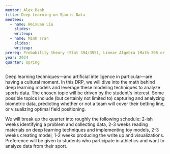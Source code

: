 ```yaml
---
mentor: Alex Bank
title: Deep Learning on Sports Data
mentees:
  - name: Weixuan Liu
    slides:
    writeup:
  - name: Minh Tran
    slides:
    writeup:
prereq: Probability theory (Stat 394/395), Linear Algebra (Math 208 or Math 340), advance Python skills (PyTorch experience a big plus)
year: 2024
quarter: spring
---
```

Deep learning techniques—and artificial intelligence in particular—are having a cultural moment. In this DRP, we will dive into the math behind deep learning models and leverage these modeling techniques to analyze sports data. The chosen topic will be driven by the student's interest. Some possible topics include (but certainly not limited  to) capturing and analyzing biometric data, predicting whether or not a team will cover their betting line, or visualizing optimal field positioning.

We will break up the quarter into roughly the following schedule: 2-ish weeks identifying a problem and collecting data, 2-3 weeks reading materials on deep learning techniques and implementing toy models, 2-3 weeks creating model, 1-2 weeks producing the write up and visualizations. Preference will be given to students who participate in athletics and want to analyze data from their sport.